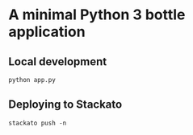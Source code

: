 # A minimal Python 3 bottle application 

## Local development

    python app.py

## Deploying to Stackato

    stackato push -n
